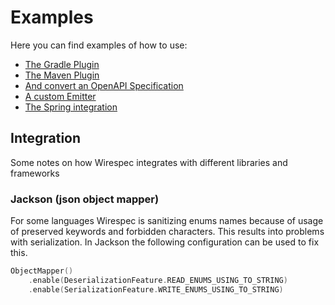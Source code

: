 # Examples

Here you can find examples of how to use:

* [The Gradle Plugin](gradle-ktor/README.md)
* [The Maven Plugin](maven-spring-compile/README.md)
* [And convert an OpenAPI Specification](maven-spring-convert/README.md)
* [A custom Emitter](maven-spring-custom/README.md)
* [The Spring integration](../../src/integration/spring/README.md)

## Integration

Some notes on how Wirespec integrates with different libraries and frameworks

### Jackson (json object mapper)

For some languages Wirespec is sanitizing enums names because of usage of preserved keywords and forbidden characters.
This results into problems with serialization. In Jackson the following configuration can be used to fix this.

```kotlin
ObjectMapper()
    .enable(DeserializationFeature.READ_ENUMS_USING_TO_STRING)
    .enable(SerializationFeature.WRITE_ENUMS_USING_TO_STRING)
```
